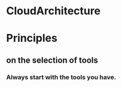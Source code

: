 # CloudArchitecture
# Principles
## on the selection of tools
### Always start with the tools you have. 
